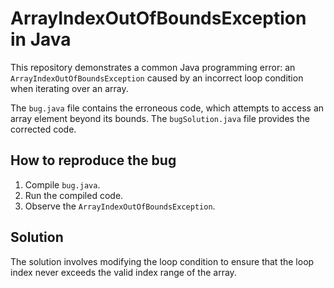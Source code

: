 # ArrayIndexOutOfBoundsException in Java

This repository demonstrates a common Java programming error: an `ArrayIndexOutOfBoundsException` caused by an incorrect loop condition when iterating over an array.

The `bug.java` file contains the erroneous code, which attempts to access an array element beyond its bounds. The `bugSolution.java` file provides the corrected code.

## How to reproduce the bug

1. Compile `bug.java`.
2. Run the compiled code.
3. Observe the `ArrayIndexOutOfBoundsException`.

## Solution

The solution involves modifying the loop condition to ensure that the loop index never exceeds the valid index range of the array.